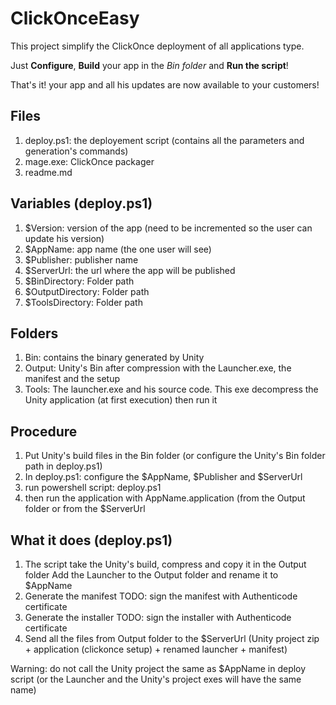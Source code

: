 # ClickOnceEasy #

This project simplify the ClickOnce deployment of all applications type.

Just **Configure**, **Build** your app in the *Bin folder* and **Run the script**! 

That's it! your app and all his updates are now available to your customers!

## Files #####
1) deploy.ps1: the deployement script (contains all the parameters and generation's commands)
2) mage.exe: ClickOnce packager
3) readme.md

## Variables (deploy.ps1) ##
1) $Version: version of the app (need to be incremented so the user can update his version)
2) $AppName: app name (the one user will see)
3) $Publisher: publisher name
4) $ServerUrl: the url where the app will be published
5) $BinDirectory: Folder path
6) $OutputDirectory: Folder path
7) $ToolsDirectory: Folder path

## Folders ##
1) Bin: contains the binary generated by Unity
2) Output: Unity's Bin after compression with the Launcher.exe, the manifest and the setup
3) Tools: The launcher.exe and his source code. This exe decompress the Unity application (at first execution) then run it

## Procedure ##
1) Put Unity's build files in the Bin folder (or configure the Unity's Bin folder path in deploy.ps1)
2) In deploy.ps1: configure the $AppName, $Publisher and $ServerUrl
3) run powershell script: deploy.ps1 
4) then run the application with AppName.application (from the Output folder or from the $ServerUrl

## What it does (deploy.ps1) ##
1) The script take the Unity's build, compress and copy it in the Output folder
	Add the Launcher to the Output folder and rename it to $AppName
2) Generate the manifest
	TODO: sign the manifest with Authenticode certificate
3) Generate the installer
	TODO: sign the installer with Authenticode certificate
4) Send all the files from Output folder to the $ServerUrl
	(Unity project zip + application (clickonce setup) + renamed launcher + manifest)
	
Warning: do not call the Unity project the same as $AppName in deploy script (or the Launcher and the Unity's project exes will have the same name)
